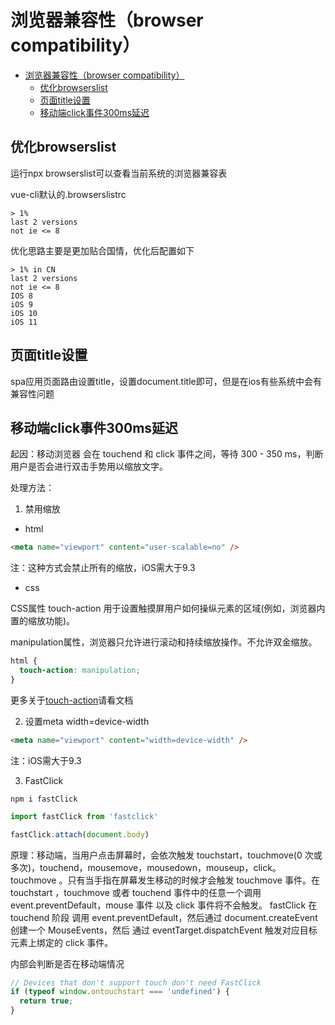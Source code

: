 # 浏览器兼容性（browser compatibility）

<!-- TOC -->

- [浏览器兼容性（browser compatibility）](#浏览器兼容性browser-compatibility)
    - [优化browserslist](#优化browserslist)
    - [页面title设置](#页面title设置)
    - [移动端click事件300ms延迟](#移动端click事件300ms延迟)

<!-- /TOC -->

## 优化browserslist

运行npx browserslist可以查看当前系统的浏览器兼容表

vue-cli默认的.browserslistrc

```
> 1%
last 2 versions
not ie <= 8
```

优化思路主要是更加贴合国情，优化后配置如下

```
> 1% in CN
last 2 versions
not ie <= 8
IOS 8
iOS 9
iOS 10
iOS 11
```

## 页面title设置
spa应用页面路由设置title，设置document.title即可，但是在ios有些系统中会有兼容性问题

## 移动端click事件300ms延迟

起因：移动浏览器 会在 touchend 和 click 事件之间，等待 300 - 350 ms，判断用户是否会进行双击手势用以缩放文字。

处理方法：

1. 禁用缩放

* html
```html
<meta name="viewport" content="user-scalable=no" />
```
注：这种方式会禁止所有的缩放，iOS需大于9.3

* css

CSS属性 touch-action 用于设置触摸屏用户如何操纵元素的区域(例如，浏览器内置的缩放功能)。

manipulation属性，浏览器只允许进行滚动和持续缩放操作。不允许双金缩放。

```css
html {
  touch-action: manipulation;
}
```
更多关于[touch-action](https://developer.mozilla.org/zh-CN/docs/Web/CSS/touch-action)请看文档

2. 设置meta width=device-width
```html
<meta name="viewport" content="width=device-width" />
```
注：iOS需大于9.3

3. FastClick

```shell
npm i fastClick
```

```js
import fastClick from 'fastclick'

fastClick.attach(document.body)
```

原理：移动端，当用户点击屏幕时，会依次触发 touchstart，touchmove(0 次或多次)，touchend，mousemove，mousedown，mouseup，click。 touchmove 。只有当手指在屏幕发生移动的时候才会触发 touchmove 事件。在 touchstart ，touchmove 或者 touchend 事件中的任意一个调用 event.preventDefault，mouse 事件 以及 click 事件将不会触发。
fastClick 在 touchend 阶段 调用 event.preventDefault，然后通过 document.createEvent 创建一个 MouseEvents，然后 通过 event​Target​.dispatch​Event 触发对应目标元素上绑定的 click 事件。

内部会判断是否在移动端情况
```js
// Devices that don't support touch don't need FastClick
if (typeof window.ontouchstart === 'undefined') {
  return true;
}
```
